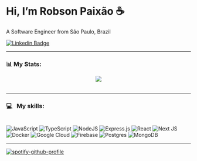 # Hi, I’m **Robson Paixão** :coffee:
A Software Engineer from São Paulo, Brazil <br/>

[![Linkedin Badge](https://img.shields.io/badge/-LinkedIn-0077B5?style=flat&logo=Linkedin&logoColor=white&link=https://www.linkedin.com/in/robsonjpx/)](https://www.linkedin.com/in/robson-paixao/)

---

### :bar_chart: My Stats:
<center>
  <img align=“center” src=“https://github-readme-stats.vercel.app/api/top-langs/?username=therobpx&layout=compact&theme=dracula” />
</center> <br>

---

### :computer: &nbsp; My skills: <br/> <br/>
![JavaScript](https://img.shields.io/badge/javascript-%23323330.svg?style=flat&logo=javascript&logoColor=%23F7DF1E)
![TypeScript](https://img.shields.io/badge/typescript-%23007ACC.svg?style=flat&logo=typescript&logoColor=white)
![NodeJS](https://img.shields.io/badge/node.js-6DA55F?style=flat&logo=node.js&logoColor=white)
![Express.js](https://img.shields.io/badge/express.js-%23404d59.svg?style=flat&logo=express&logoColor=%2361DAFB)
![React](https://img.shields.io/badge/react-%2320232a.svg?style=flat&logo=react&logoColor=%2361DAFB)
![Next JS](https://img.shields.io/badge/Next-black?style=flat&logo=next.js&logoColor=white)
![Docker](https://img.shields.io/badge/docker-%230db7ed.svg?style=flat&logo=docker&logoColor=white)
![Google Cloud](https://img.shields.io/badge/GoogleCloud-%234285F4.svg?style=flat&logo=google-cloud&logoColor=white)
![Firebase](https://img.shields.io/badge/firebase-%23039BE5.svg?style=flat&logo=firebase)
![Postgres](https://img.shields.io/badge/postgres-%23316192.svg?style=flat&logo=postgresql&logoColor=white)
![MongoDB](https://img.shields.io/badge/MongoDB-%234ea94b.svg?style=flat&logo=mongodb&logoColor=white)

---

[![spotify-github-profile](https://spotify-github-profile.vercel.app/api/view?uid=31mo5ccbrl6cawsy3raymwbcybcy&cover_image=true&theme=default&bar_color=53b14f&bar_color_cover=false)](https://github.com/kittinan/spotify-github-profile)
